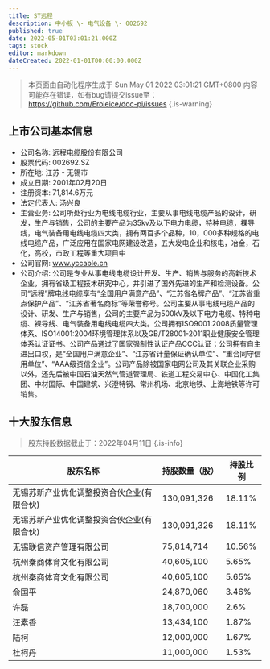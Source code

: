 ```yaml
---
title: ST远程
description: 中小板 \- 电气设备 \- 002692
published: true
date: 2022-05-01T03:01:21.000Z
tags: stock
editor: markdown
dateCreated: 2022-01-01T00:00:00.000Z
---
```


> 本页面由自动化程序生成于 Sun May 01 2022 03:01:21 GMT+0800
> 内容可能存在错误，如有bug请提交issue至：https://github.com/Eroleice/doc-pi/issues
{.is-warning}

## 上市公司基本信息
- 公司名称: 远程电缆股份有限公司
- 股票代码: 002692.SZ
- 所在地: 江苏 - 无锡市
- 成立日期: 2001年02月20日
- 注册资本: 71,814.6万元
- 法定代表人: 汤兴良
- 主营业务: 公司所处行业为电线电缆行业，主要从事电线电缆产品的设计，研发，生产与销售，公司的主要产品为35kv及以下电力电缆，特种电缆，裸导线，电气装备用电线电缆四大类，拥有两百多个品种，10，000多种规格的电线电缆产品，广泛应用在国家电网建设改造，五大发电企业和核电，冶金，石化，高校，市政工程等重大项目中
- 公司官网: www.yccable.cn
- 公司介绍: 公司是专业从事电线电缆设计开发、生产、销售与服务的高新技术企业，拥有省级工程技术研究中心，并引进了国外先进的生产和检测设备。公司“远程”牌电线电缆享有“全国用户满意产品”、“江苏省名牌产品”、“江苏省重点保护产品”、“江苏省著名商标”等荣誉称号。公司主要从事电线电缆产品的设计、研发、生产与销售，公司的主要产品为500kV及以下电力电缆、特种电缆、裸导线、电气装备用电线电缆四大类。公司拥有ISO9001:2008质量管理体系、ISO14001:2004环境管理体系以及GB/T28001-2011职业健康安全管理体系认证证书。公司产品通过了国家强制性认证产品CCC认证；公司拥有自主进出口权，是“全国用户满意企业”、“江苏省计量保证确认单位”、“重合同守信用单位”、“AAA级资信企业”。公司产品除被国家电网公司及其关联企业采购以外，还先后被中国石油天然气管道管理局、铁道工程交易中心、中国化工集团、中材国际、中国建筑、兴澄特钢、常州机场、北京地铁、上海地铁等许可销售。


## 十大股东信息
> 股东持股数据截止于：2022年04月11日
{.is-info}

| 股东名称 | 持股数量（股） | 持股比例 |
| --- | --- | --- |
| 无锡苏新产业优化调整投资合伙企业(有限合伙) | 130,091,326 | 18.11% |
| 无锡苏新产业优化调整投资合伙企业(有限合伙) | 130,091,326 | 18.11% |
| 无锡联信资产管理有限公司 | 75,814,714 | 10.56% |
| 杭州秦商体育文化有限公司 | 40,605,100 | 5.65% |
| 杭州秦商体育文化有限公司 | 40,605,100 | 5.65% |
| 俞国平 | 24,870,060 | 3.46% |
| 许磊 | 18,700,000 | 2.6% |
| 汪素香 | 13,434,100 | 1.87% |
| 陆柯 | 12,000,000 | 1.67% |
| 杜柯丹 | 11,000,000 | 1.53% |




